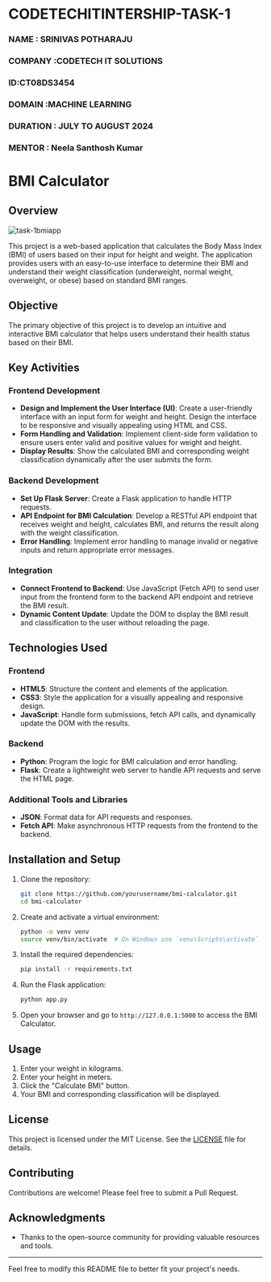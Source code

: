 # CODETECHITINTERSHIP-TASK-1
### NAME : SRINIVAS POTHARAJU
### COMPANY :CODETECH IT SOLUTIONS
### ID:CT08DS3454
### DOMAIN :MACHINE LEARNING
### DURATION : JULY TO AUGUST 2024
### MENTOR : Neela Santhosh Kumar 
# BMI Calculator

## Overview
![task-1bmiapp](https://github.com/user-attachments/assets/aa69eb75-da06-4ef4-8326-459391ed7d2e)


This project is a web-based application that calculates the Body Mass Index (BMI) of users based on their input for height and weight. The application provides users with an easy-to-use interface to determine their BMI and understand their weight classification (underweight, normal weight, overweight, or obese) based on standard BMI ranges.

## Objective

The primary objective of this project is to develop an intuitive and interactive BMI calculator that helps users understand their health status based on their BMI.

## Key Activities

### Frontend Development

- **Design and Implement the User Interface (UI)**: Create a user-friendly interface with an input form for weight and height. Design the interface to be responsive and visually appealing using HTML and CSS.
- **Form Handling and Validation**: Implement client-side form validation to ensure users enter valid and positive values for weight and height.
- **Display Results**: Show the calculated BMI and corresponding weight classification dynamically after the user submits the form.

### Backend Development

- **Set Up Flask Server**: Create a Flask application to handle HTTP requests.
- **API Endpoint for BMI Calculation**: Develop a RESTful API endpoint that receives weight and height, calculates BMI, and returns the result along with the weight classification.
- **Error Handling**: Implement error handling to manage invalid or negative inputs and return appropriate error messages.

### Integration

- **Connect Frontend to Backend**: Use JavaScript (Fetch API) to send user input from the frontend form to the backend API endpoint and retrieve the BMI result.
- **Dynamic Content Update**: Update the DOM to display the BMI result and classification to the user without reloading the page.

## Technologies Used

### Frontend

- **HTML5**: Structure the content and elements of the application.
- **CSS3**: Style the application for a visually appealing and responsive design.
- **JavaScript**: Handle form submissions, fetch API calls, and dynamically update the DOM with the results.

### Backend

- **Python**: Program the logic for BMI calculation and error handling.
- **Flask**: Create a lightweight web server to handle API requests and serve the HTML page.

### Additional Tools and Libraries

- **JSON**: Format data for API requests and responses.
- **Fetch API**: Make asynchronous HTTP requests from the frontend to the backend.

## Installation and Setup

1. Clone the repository:
    ```bash
    git clone https://github.com/yourusername/bmi-calculator.git
    cd bmi-calculator
    ```

2. Create and activate a virtual environment:
    ```bash
    python -m venv venv
    source venv/bin/activate  # On Windows use `venv\Scripts\activate`
    ```

3. Install the required dependencies:
    ```bash
    pip install -r requirements.txt
    ```

4. Run the Flask application:
    ```bash
    python app.py
    ```

5. Open your browser and go to `http://127.0.0.1:5000` to access the BMI Calculator.

## Usage

1. Enter your weight in kilograms.
2. Enter your height in meters.
3. Click the "Calculate BMI" button.
4. Your BMI and corresponding classification will be displayed.

## License

This project is licensed under the MIT License. See the [LICENSE](LICENSE) file for details.

## Contributing

Contributions are welcome! Please feel free to submit a Pull Request.

## Acknowledgments

- Thanks to the open-source community for providing valuable resources and tools.

---

Feel free to modify this README file to better fit your project's needs.

